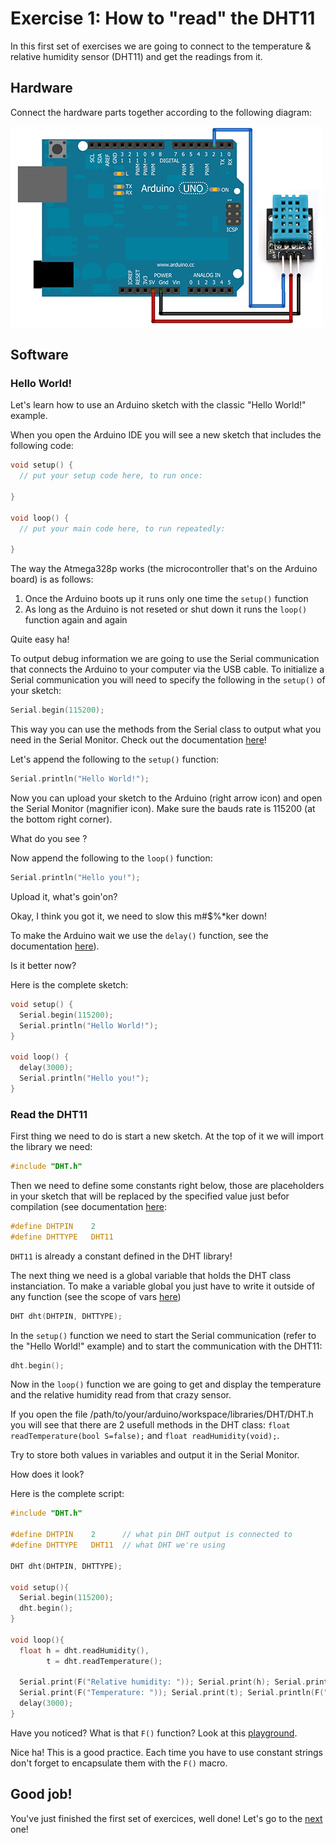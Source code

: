 # Exercise 1: How to "read" the DHT11

In this first set of exercises we are going to connect to the temperature & relative humidity sensor (DHT11) and get the readings from it.

## Hardware

Connect the hardware parts together according to the following diagram:

![DHT11](../img/dht11_arduino.jpg)

## Software

### Hello World!

Let's learn how to use an Arduino sketch with the classic "Hello World!" example.

When you open the Arduino IDE you will see a new sketch that includes the following code:

```c
void setup() {
  // put your setup code here, to run once:

}

void loop() {
  // put your main code here, to run repeatedly:

}
```

The way the Atmega328p works (the microcontroller that's on the Arduino board) is as follows:

1. Once the Arduino boots up it runs only one time the `setup()` function
2. As long as the Arduino is not reseted or shut down it runs the `loop()` function again and again

Quite easy ha!

To output debug information we are going to use the Serial communication that connects the Arduino to your computer via the USB cable. To initialize a Serial communication you will need to specify the following in the `setup()` of your sketch:

```c
Serial.begin(115200);
```

This way you can use the methods from the Serial class to output what you need in the Serial Monitor. Check out the documentation [here](https://www.arduino.cc/en/Reference/Serial "here")!

Let's append the following to the `setup()` function:

```c
Serial.println("Hello World!");
```

Now you can upload your sketch to the Arduino (right arrow icon) and open the Serial Monitor (magnifier icon). Make sure the bauds rate is 115200 (at the bottom right corner).

What do you see ?

Now append the following to the `loop()` function:

```c
Serial.println("Hello you!");
```

Upload it, what's goin'on?

Okay, I think you got it, we need to slow this m#$%*ker down!

To make the Arduino wait we use the `delay()` function, see the documentation [here](https://www.arduino.cc/en/Reference/Delay "here")).

Is it better now?

Here is the complete sketch:

```c
void setup() {
  Serial.begin(115200);
  Serial.println("Hello World!");
}

void loop() {
  delay(3000);
  Serial.println("Hello you!");
}
```

### Read the DHT11

First thing we need to do is start a new sketch.
At the top of it we will import the library we need:

```c
#include "DHT.h"
```

Then we need to define some constants right below, those are placeholders in your sketch that will be replaced by the specified value just befor compilation (see documentation [here](https://www.arduino.cc/en/Reference/Define "here"):

```c
#define DHTPIN    2
#define DHTTYPE   DHT11
```

`DHT11` is already a constant defined in the DHT library!

The next thing we need is a global variable that holds the DHT class instanciation. To make a variable global you just have to write it outside of any function (see the scope of vars [here](https://www.arduino.cc/en/Reference/Scope "here"))

```c
DHT dht(DHTPIN, DHTTYPE);
```

In the `setup()` function we need to start the Serial communication (refer to the "Hello World!" example) and to start the communication with the DHT11:

```c
dht.begin();
```

Now in the `loop()` function we are going to get and display the temperature and the relative humidity read from that crazy sensor.

If you open the file /path/to/your/arduino/workspace/libraries/DHT/DHT.h you will see that there are 2 usefull methods in the DHT class: `float readTemperature(bool S=false);` and `float readHumidity(void);`.

Try to store both values in variables and output it in the Serial Monitor.

How does it look?

Here is the complete script:

```c
#include "DHT.h"

#define DHTPIN    2      // what pin DHT output is connected to
#define DHTTYPE   DHT11  // what DHT we're using

DHT dht(DHTPIN, DHTTYPE);

void setup(){
  Serial.begin(115200);
  dht.begin();
}

void loop(){
  float h = dht.readHumidity(),
        t = dht.readTemperature();
  
  Serial.print(F("Relative humidity: ")); Serial.print(h); Serial.println(F("%RH"));
  Serial.print(F("Temperature: ")); Serial.print(t); Serial.println(F("°C"));
  delay(3000);
}
```

Have you noticed? What is that `F()` function? Look at this [playground](http://playground.arduino.cc/Learning/Memory "playground").

Nice ha! This is a good practice. Each time you have to use constant strings don't forget to encapsulate them with the `F()` macro.

## Good job!

You've just finished the first set of exercices, well done! Let's go to the [next](exercise_02.md "next") one!